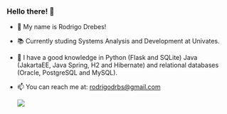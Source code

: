  ###        Hello there! 👋

- 🌱 My name is Rodrigo Drebes!

- 📚 Currently studing Systems Analysis and Development at Univates.

- 📜 I have a good knowledge in Python (Flask and SQLite) Java (JakartaEE, Java Spring, H2 and Hibernate) and relational databases (Oracle, PostgreSQL and MySQL).

- 📫 You can reach me at: rodrigodrbs@gmail.com


   <a href="https://www.linkedin.com/in/rodrigodrebes/"><img src="https://img.shields.io/badge/LinkedIn-0077B5?style=for-the-badge&logo=linkedin&logoColor=white" target="_blank"></a>

